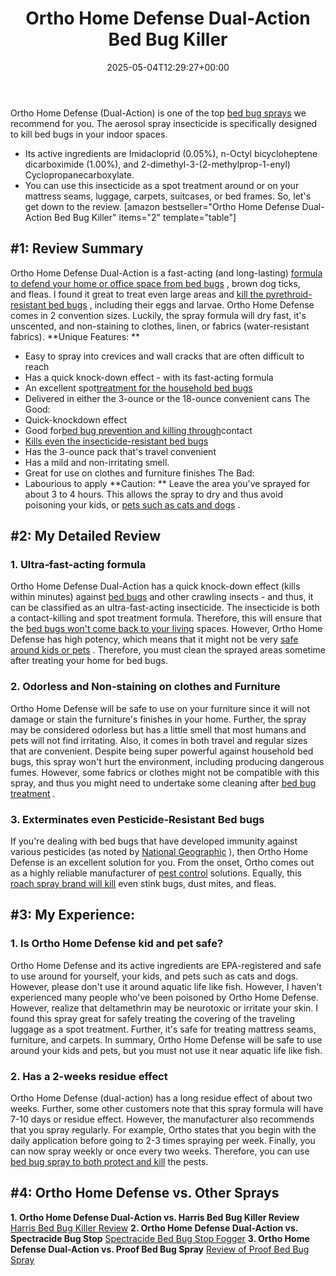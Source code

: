 ﻿---
layout: post
title: Ortho Home Defense Dual-Action Bed Bug Killer
date: '2025-05-04T12:29:27+00:00'
categories:
- Drains
- Guide
tags: []
slug: /ortho-home-defense-dual-action-bed-bug-killer-review/
lastmod: 2025-05-07T12:21:28+03:00
---

Ortho Home Defense (Dual-Action) is one of the top
[bed bug sprays](https://pestpolicy.com/best-bed-bug-spray/)
we recommend for you. The aerosol spray insecticide is specifically designed to kill bed bugs in your indoor spaces.
- Its active ingredients are Imidacloprid (0.05%), n-Octyl bicycloheptene dicarboximide (1.00%), and 2-dimethyl-3-(2-methylprop-1-enyl) Cyclopropanecarboxylate.
- You can use this insecticide as a spot treatment around or on your mattress seams, luggage, carpets, suitcases, or bed frames. So, let's get down to the review.
[amazon bestseller="Ortho Home Defense Dual-Action Bed Bug Killer" items="2" template="table"]
## #1: Review Summary
Ortho Home Defense Dual-Action is a fast-acting (and long-lasting)
[formula to defend your home or office space from bed bugs](https://pestpolicy.com/does-vinegar-kill-bed-bugs/)
, brown dog ticks, and fleas.
I found it great to treat even large areas and
[kill the pyrethroid-resistant bed bugs](https://pestpolicy.com/does-lavender-kill-bed-bugs/)
, including their eggs and larvae. Ortho Home Defense comes in 2 convention sizes.
Luckily, the spray formula will dry fast, it's unscented, and non-staining to clothes, linen, or fabrics (water-resistant fabrics).
**Unique Features: **
- Easy to spray into crevices and wall cracks that are often difficult to reach
- Has a quick knock-down effect - with its fast-acting formula
- An excellent spot[treatment for the household bed bugs](https://pestpolicy.com/does-baby-powder-kill-bed-bugs/)
- Delivered in either the 3-ounce or the 18-ounce convenient cans
The Good:
- Quick-knockdown effect
- Good for[bed bug prevention and killing through](https://pestpolicy.com/does-ammonia-kill-bed-bugs/)contact
- [Kills even the insecticide-resistant bed bugs](https://pestpolicy.com/does-lysol-kill-bed-bugs/)
- Has the 3-ounce pack that's travel convenient
- Has a mild and non-irritating smell.
- Great for use on clothes and furniture finishes
The Bad:
- Labourious to apply
**Caution: **
Leave the area you've sprayed for about 3 to 4 hours. This allows the spray to dry and thus avoid poisoning your kids, or
[pets such as cats and dogs](https://pestpolicy.com/what-is-blep-in-pets-cats-and-dogs/)
.
## #2: My Detailed Review
### 1. Ultra-fast-acting formula
Ortho Home Defense Dual-Action has a quick knock-down effect (kills within minutes) against
[bed bugs](https://pestpolicy.com/what-does-bed-bug-poop-look-like/)
and other crawling insects - and thus, it can be classified as an ultra-fast-acting insecticide.
The insecticide is both a contact-killing and spot treatment formula. Therefore, this will ensure that the
[bed bugs won't come back to your living](https://pestpolicy.com/can-bed-bugs-live-outside/)
spaces.
However, Ortho Home Defense has high potency, which means that it might not be very
[safe around kids or pets](https://pestpolicy.com/pet-safe-roach-killer/)
. Therefore, you must clean the sprayed areas sometime after treating your home for bed bugs.
### 2. Odorless and Non-staining on clothes and Furniture
Ortho Home Defense will be safe to use on your furniture since it will not damage or stain the furniture's finishes in your home.
Further, the spray may be considered odorless but has a little smell that most humans and pets will not find irritating. Also, it comes in both travel and regular sizes that are convenient.
Despite being super powerful against household bed bugs, this spray won't hurt the environment, including producing dangerous fumes.
However, some fabrics or clothes might not be compatible with this spray, and thus you might need to undertake some cleaning after
[bed bug treatment](https://pestpolicy.com/scabies-vs-bed-bugs/)
.
### 3. Exterminates even Pesticide-Resistant Bed bugs
If you're dealing with bed bugs that have developed immunity against various pesticides (as noted by
[National Geographic](https://news.nationalgeographic.com/news/2013/13/130314-bedbug-insecticide-resistance-pest-science/)
), then Ortho Home Defense is an excellent solution for you.
From the onset, Ortho comes out as a highly reliable manufacturer of
[pest control](https://pestpolicy.com/flying-ants-vs-termites/)
solutions. Equally, this
[roach spray brand will kill](https://pestpolicy.com/combat-max-12-month-roach-killing-bait-review/)
even stink bugs, dust mites, and fleas.
## #3: My Experience:
### 1. Is Ortho Home Defense kid and pet safe?
Ortho Home Defense and its active ingredients are EPA-registered and safe to use around for yourself, your kids, and pets such as cats and dogs. However, please don't use it around aquatic life like fish.
However, I haven't experienced many people who've been poisoned by
Ortho Home Defense. However, realize that deltamethrin may be neurotoxic or irritate your skin.
I found this spray great for safely treating the covering of the traveling luggage as a spot treatment. Further, it's safe for treating mattress seams, furniture, and carpets.
In summary,
Ortho Home Defense will be safe to use around your kids and pets, but you must not use it near aquatic life like fish.
### 2. Has a 2-weeks residue effect
Ortho Home Defense (dual-action) has a long residue effect of about two weeks. Further, some other customers note that this spray formula will have 7-10 days or residue effect.
However, the manufacturer also recommends that you spray regularly. For example,
Ortho states that you begin with the daily application before going to 2-3 times spraying per week.
Finally, you can now spray weekly or once every two weeks. Therefore, you can use
[bed bug spray to both protect and kill](https://pestpolicy.com/does-dryer-kill-bed-bugs/)
the pests.
## #4: Ortho Home Defense vs. Other Sprays
**1. Ortho Home Defense Dual-Action vs. Harris Bed Bug Killer Review**
[Harris Bed Bug Killer Review](https://pestpolicy.com/harris-bed-bug-killer-review/)
**2. Ortho Home Defense Dual-Action vs. Spectracide Bug Stop**
[Spectracide Bed Bug Stop Fogger](https://pestpolicy.com/spectracide-bug-stop-fogger-review-for-bed-bugs/)
**3. Ortho Home Defense Dual-Action vs. Proof Bed Bug Spray**
[Review of Proof Bed Bug Spray](https://pestpolicy.com/proof-bed-bug-spray-review/)
